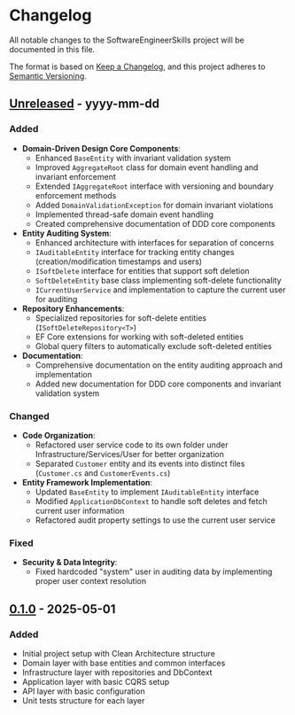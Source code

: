 # Changelog

All notable changes to the SoftwareEngineerSkills project will be documented in this file.

The format is based on [Keep a Changelog](https://keepachangelog.com/en/1.0.0/),
and this project adheres to [Semantic Versioning](https://semver.org/spec/v2.0.0.html).

## [Unreleased] - yyyy-mm-dd

### Added
- **Domain-Driven Design Core Components**:
  - Enhanced `BaseEntity` with invariant validation system
  - Improved `AggregateRoot` class for domain event handling and invariant enforcement
  - Extended `IAggregateRoot` interface with versioning and boundary enforcement methods
  - Added `DomainValidationException` for domain invariant violations
  - Implemented thread-safe domain event handling
  - Created comprehensive documentation of DDD core components
- **Entity Auditing System**:
  - Enhanced architecture with interfaces for separation of concerns
  - `IAuditableEntity` interface for tracking entity changes (creation/modification timestamps and users)
  - `ISoftDelete` interface for entities that support soft deletion
  - `SoftDeleteEntity` base class implementing soft-delete functionality
  - `ICurrentUserService` and implementation to capture the current user for auditing
- **Repository Enhancements**:
  - Specialized repositories for soft-delete entities (`ISoftDeleteRepository<T>`)
  - EF Core extensions for working with soft-deleted entities
  - Global query filters to automatically exclude soft-deleted entities
- **Documentation**:
  - Comprehensive documentation on the entity auditing approach and implementation
  - Added new documentation for DDD core components and invariant validation system

### Changed
- **Code Organization**:
  - Refactored user service code to its own folder under Infrastructure/Services/User for better organization
  - Separated `Customer` entity and its events into distinct files (`Customer.cs` and `CustomerEvents.cs`)
- **Entity Framework Implementation**:
  - Updated `BaseEntity` to implement `IAuditableEntity` interface
  - Modified `ApplicationDbContext` to handle soft deletes and fetch current user information
  - Refactored audit property settings to use the current user service

### Fixed
- **Security & Data Integrity**:
  - Fixed hardcoded "system" user in auditing data by implementing proper user context resolution

## [0.1.0] - 2025-05-01

### Added
- Initial project setup with Clean Architecture structure
- Domain layer with base entities and common interfaces
- Infrastructure layer with repositories and DbContext
- Application layer with basic CQRS setup
- API layer with basic configuration
- Unit tests structure for each layer

[Unreleased]: https://github.com/yourusername/SoftwareEngineerSkills/compare/v0.1.0...HEAD
[0.1.0]: https://github.com/yourusername/SoftwareEngineerSkills/releases/tag/v0.1.0
